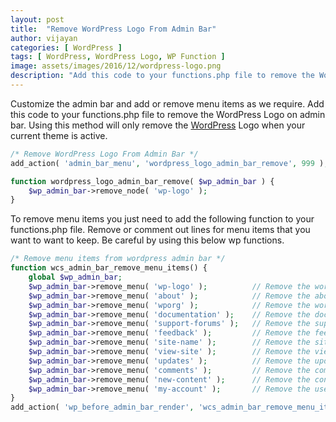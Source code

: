 ```yaml
---
layout: post
title:  "Remove WordPress Logo From Admin Bar"
author: vijayan
categories: [ WordPress ]
tags: [ WordPress, WordPress Logo, WP Function ]
image: assets/images/2016/12/wordpress-logo.png
description: "Add this code to your functions.php file to remove the WordPress Logo on admin bar. It will remove WP Logo when your current theme is active."
---
```

Customize the admin bar and add or remove menu items as we require. Add this code to your functions.php file to remove the WordPress Logo on admin bar. Using this method will only remove the [WordPress](/ "TechPulseToday") Logo when your current theme is active.

```php
/* Remove WordPress Logo From Admin Bar */
add_action( 'admin_bar_menu', 'wordpress_logo_admin_bar_remove', 999 );

function wordpress_logo_admin_bar_remove( $wp_admin_bar ) {
    $wp_admin_bar->remove_node( 'wp-logo' );
}
```

To remove menu items you just need to add the following function to your functions.php file. Remove or comment out lines for menu items that you want to want to keep. Be careful by using this below wp functions.

```php
/* Remove menu items from wordpress admin bar */
function wcs_admin_bar_remove_menu_items() {
    global $wp_admin_bar;
    $wp_admin_bar->remove_menu( 'wp-logo' );          // Remove the wordpress logo
    $wp_admin_bar->remove_menu( 'about' );            // Remove the about link
    $wp_admin_bar->remove_menu( 'wporg' );            // Remove the wordpress.org link
    $wp_admin_bar->remove_menu( 'documentation' );    // Remove the documentation link
    $wp_admin_bar->remove_menu( 'support-forums' );   // Remove the support forums link
    $wp_admin_bar->remove_menu( 'feedback' );         // Remove the feedback link
    $wp_admin_bar->remove_menu( 'site-name' );        // Remove the site name link
    $wp_admin_bar->remove_menu( 'view-site' );        // Remove the view site link
    $wp_admin_bar->remove_menu( 'updates' );          // Remove the updates link
    $wp_admin_bar->remove_menu( 'comments' );         // Remove the comments link
    $wp_admin_bar->remove_menu( 'new-content' );      // Remove the content link
    $wp_admin_bar->remove_menu( 'my-account' );       // Remove the user details tab
}
add_action( 'wp_before_admin_bar_render', 'wcs_admin_bar_remove_menu_items' );
```
